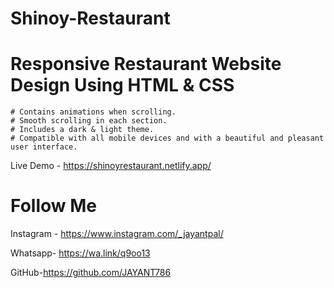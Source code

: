 # Shinoy-Restaurant

 # Responsive Restaurant Website Design Using HTML & CSS
    # Contains animations when scrolling.
    # Smooth scrolling in each section.
    # Includes a dark & light theme.
    # Compatible with all mobile devices and with a beautiful and pleasant user interface.

Live Demo - https://shinoyrestaurant.netlify.app/

# Follow Me

Instagram - https://www.instagram.com/_jayantpal/

Whatsapp- https://wa.link/q9oo13

GitHub-https://github.com/JAYANT786
